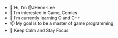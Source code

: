 - 👋 Hi, I’m @JHeon-Lee
- 👀 I’m interested in Game, Comics
- 🌱 I’m currently learning C and C++
- 📫 My goal is to be a master of game programming
- 👊 Keep Calm and Stay Focus

<!---
JHeon-Lee/JHeon-Lee is a ✨ special ✨ repository because its `README.md` (this file) appears on your GitHub profile.
You can click the Preview link to take a look at your changes.
--->
